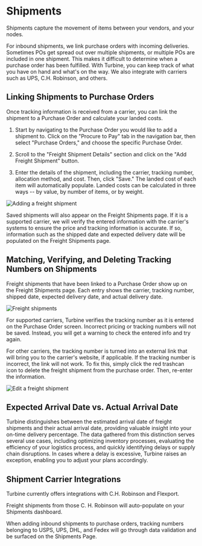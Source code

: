 # Shipments
Shipments capture the movement of items between your vendors, and your nodes.

For inbound shipments, we link purchase orders with incoming deliveries. Sometimes POs get spread out over multiple shipments, or multiple POs are included in one shipment. This makes it difficult to determine when a purchase order has been fulfilled. With Turbine, you can keep track of what you have on hand and what's on the way. We also integrate with carriers such as UPS, C.H. Robinson, and others.

## Linking Shipments to Purchase Orders

Once tracking information is received from a carrier, you can link the shipment to a Purchase Order and calculate your landed costs.

1. Start by navigating to the Purchase Order you would like to add a shipment to. Click on the "Procure to Pay" tab in the navigation bar, then select "Purchase Orders," and choose the specific Purchase Order.

2. Scroll to the "Freight Shipment Details" section and click on the "Add Freight Shipment" button.

3. Enter the details of the shipment, including the carrier, tracking number, allocation method, and cost. Then, click "Save." The landed cost of each item will automatically populate. Landed costs can be calculated in three ways -- by value, by number of items, or by weight.

![Adding a freight shipment](../../static/img/adding-a-freight-shipment.gif)

Saved shipments will also appear on the Freight Shipments page. If it is a supported carrier, we will verify the entered information with the carrier's systems to ensure the price and tracking information is accurate. If so, information such as the shipped date and expected delivery date will be populated on the Freight Shipments page.

## Matching, Verifying, and Deleting Tracking Numbers on Shipments

Freight shipments that have been linked to a Purchase Order show up on the Freight Shipments page. Each entry shows the carrier, tracking number, shipped date, expected delivery date, and actual delivery date. 

![Freight shipments](../../static/img/freight_shipments.png)


For supported carriers, Turbine verifies the tracking number as it is entered on the Purchase Order screen. Incorrect pricing or tracking numbers will not be saved. Instead, you will get a warning to check the entered info and try again.

For other carriers, the tracking number is turned into an external link that will bring you to the carrier's website, if applicable. If the tracking number is incorrect, the link will not work. To fix this, simply click the red trashcan icon to delete the freight shipment from the purchase order. Then, re-enter the information.

![Edit a freight shipment](../../static/img/delete_freight_shipments.png)

## Expected Arrival Date vs. Actual Arrival Date
Turbine distinguishes between the estimated arrival date of freight shipments and their actual arrival date, providing valuable insight into your on-time delivery percentage. The data gathered from this distinction serves several use cases, including optimizing inventory processes, evaluating the efficiency of your logistics process, and quickly identifying delays or supply chain disruptions. In cases where a delay is excessive, Turbine raises an exception, enabling you to adjust your plans accordingly. 

## Shipment Carrier Integrations
Turbine currently offers integrations with C.H. Robinson and Flexport. 

Freight shipments from those C. H. Robinson will auto-populate on your Shipments dashboard. 

When adding inbound shipments to purchase orders, tracking numbers 
belonging to USPS, UPS, DHL, and Fedex will go through data validation and be surfaced on the Shipments Page.


